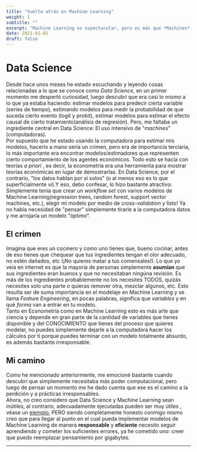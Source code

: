 ```yaml
---
title: "Vuelta atrás en Machine Learning"
weight: 1
subtitle: ""
excerpt: "Machine Learning es espectacular, pero es más que *Machines*."
date: 2021-01-01
draft: false
---
```


# Data Science 
Desde hace unos meses he estado escuchando y leyendo cosas relacionadas
a lo que se conoce como *Data Science*, en un primer momento me despertó
curiosidad, luego descubrí que era casi lo mismo a lo que ya estaba haciendo: estimar modelos para predecir cierta variable (series de tiempo), estimando modelos para medir la probabilidad de que suceda cierto evento (logit y probit), estimar modelos para estimar el efecto causal de cierto tratamiento(análisis de regresión). Pero, me faltaba un ingrediente central en Data Science: El uso intensivo de "*machines*" (computadoras).  
Por supuesto que he estado usando la computadora para estimar mis modelos, hacerlo a mano sería un crimen, pero era de importancia terciaria, lo más importante era encontrar modelos/estimadores que representen cierto comportamiento de los agentes económicos. Todo esto se hacía con teorías *a priori* , es decir, la econometría era una herramienta para mostrar teorías económicas en lugar de demostrarlas. En Data Science, por el contrario, "los datos hablan por sí solos" (o al menos eso es lo que superficialmente vi).Y eso, debo confesar, lo hizo bastante atractivo: Simplemente tenía que crear un *workflow set* con varios modelos de Machine Learning(regression trees, random forest, support vector machines, etc.), elegir mi modelo por medio de *cross-validation*  y listo! Ya no había necesidad de "pensar" simplemente tirarle a la computadora datos y me arrojaría un modelo "óptimo".

## El crimen
Imagina que eres un cocinero y como uno tienes que, bueno cocinar, antes de eso tienes que chequear que tus ingredientes tengan el olor adecuado, no estén dañados, etc (¡No quieres matar a tus comensales!). Lo que yo veía en internet es que la mayoría de personas simplemente **asumían** que sus ingredientes eran buenos y que no necesitaban ningúna revisión. Es más de los ingredientes probablemente no los necesites TODOS, quizás necesites solo una parte o quieras remover otra, mezclar algunos, etc. Esto resulta ser de suma importancia en el modelaje en Machine Learning y se llama *Feature Engineering*, en pocas palabras, significa que *variables* y en qué *forma* van a entrar en tu modelo.  
Tanto en Econometría como en Machine Learning esto es más arte que ciencia y depende en gran parte de la cantidad de variables que tienes disponible y del CONOCIMIENTO que tienes del proceso que quieres modelar, no puedes simplemente dejarle a la computadora hacer los cálculos por ti porque puedes terminar con un modelo totalmente absurdo, es además bastante irresponsable.

## Mi camino
Como he mencionado anteriormente, me emocioné bastante cuando descubrí que simplemente necesitaba más poder computacional, pero luego de pensar un momento me he dado cuenta que ese es el camino a la perdición y a prácticas irresponsables.  
Ahora, no creo considero que Data Science y Machine Learning sean inútiles, al contrario, adecuadamente ejecutadas pueden ser muy útiles , véase un [ejemplo](https://www.youtube.com/watch?v=lji-jNsXmAM), PERO siendo completamente honesto conmigo mismo creo que para llegar al punto en el cual pueda implementar modelos de Machine Learning de manera **responsable**  y **eficiente**  necesito seguir aprendiendo y cometer los suficientes errores, ya he cometido uno: creer que puedo reemplazar pensamiento por gigabytes.


---

